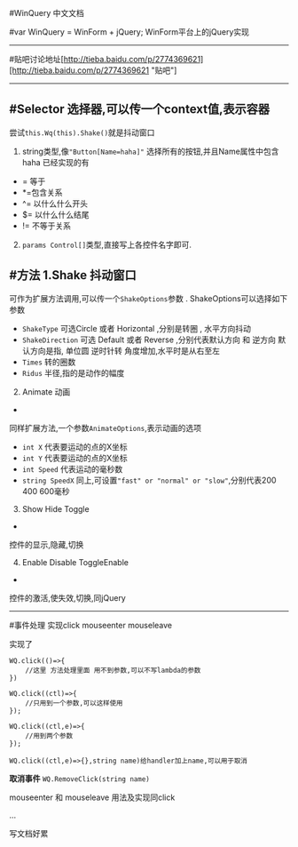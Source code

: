 #WinQuery 中文文档

#var WinQuery = WinForm + jQuery;
WinForm平台上的jQuery实现

***
#贴吧讨论地址[http://tieba.baidu.com/p/2774369621][http://tieba.baidu.com/p/2774369621 "贴吧"]
***
#Selector 选择器,可以传一个context值,表示容器
-

尝试`this.Wq(this).Shake()`就是抖动窗口

1. string类型,像`"Button[Name=haha]"`  选择所有的按钮,并且Name属性中包含haha
已经实现的有
+ = 等于
+ *=包含关系
+ ^= 以什么什么开头
+ $= 以什么什么结尾
+ != 不等于关系

2. `params Control[]`类型,直接写上各控件名字即可.

#方法
1.Shake 抖动窗口
-
可作为扩展方法调用,可以传一个`ShakeOptions`参数 .
ShakeOptions可以选择如下参数

+ `ShakeType` 可选Circle 或者 Horizontal ,分别是转圈 , 水平方向抖动
+ `ShakeDirection` 可选 Default 或者 Reverse ,分别代表默认方向 和 逆方向
默认方向是指, 单位圆 逆时针转 角度增加,水平时是从右至左
+ `Times` 转的圈数
+ `Ridus` 半径,指的是动作的幅度


2. Animate 动画 
-
同样扩展方法,一个参数`AnimateOptions`,表示动画的选项

+ `int X` 代表要运动的点的X坐标
+ `int Y` 代表要运动的点的X坐标
+ `int Speed` 代表运动的毫秒数
+ `string SpeedX` 同上,可设置`"fast" or "normal" or "slow"`,分别代表200 400 600毫秒


3. Show Hide Toggle
-
控件的显示,隐藏,切换

4. Enable Disable ToggleEnable
-
控件的激活,使失效,切换,同jQuery

***
#事件处理
实现click mouseenter mouseleave

实现了<br>

	WQ.click(()=>{
		//这里 方法处理里面 用不到参数,可以不写lambda的参数
	})

	WQ.click((ctl)=>{
		//只用到一个参数,可以这样使用
	});

	WQ.click((ctl,e)=>{
		//用到两个参数
	});

	WQ.click((ctl,e)=>{},string name)给handler加上name,可以用于取消
**取消事件**
	`WQ.RemoveClick(string name)`

mouseenter 和 mouseleave 用法及实现同click

...

写文档好累